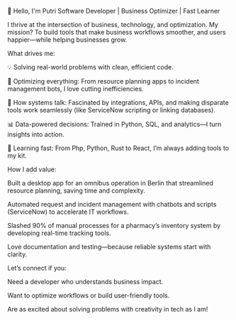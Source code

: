 👋 Hello, I'm Putri
Software Developer | Business Optimizer | Fast Learner

I thrive at the intersection of business, technology, and optimization. My mission? To build tools that make business workflows smoother, and users happier—while helping businesses grow.

What drives me:

💡 Solving real-world problems with clean, efficient code.

🚀 Optimizing everything: From resource planning apps to incident management bots, I love cutting inefficiencies.

🤖 How systems talk: Fascinated by integrations, APIs, and making disparate tools work seamlessly (like ServiceNow scripting or linking databases).

📊 Data-powered decisions: Trained in Python, SQL, and analytics—I turn insights into action.

🌱 Learning fast: From Php, Python, Rust to React, I’m always adding tools to my kit.

How I add value:

Built a desktop app for an omnibus operation in Berlin that streamlined resource planning, saving time and complexity.

Automated request and incident management with chatbots and scripts (ServiceNow) to accelerate IT workflows.

Slashed 90% of manual processes for a pharmacy’s inventory system by developing real-time tracking tools.

Love documentation and testing—because reliable systems start with clarity.

Let’s connect if you:

Need a developer who understands business impact.

Want to optimize workflows or build user-friendly tools.

Are as excited about solving problems with creativity in tech as I am!
